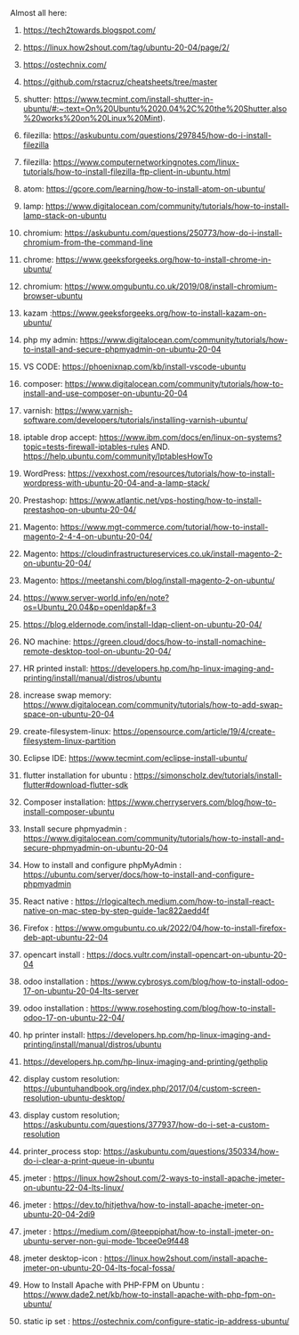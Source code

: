 Almost all here: 
1. https://tech2towards.blogspot.com/
2. https://linux.how2shout.com/tag/ubuntu-20-04/page/2/
3. https://ostechnix.com/
4. https://github.com/rstacruz/cheatsheets/tree/master

5. shutter: https://www.tecmint.com/install-shutter-in-ubuntu/#:~:text=On%20Ubuntu%2020.04%2C%20the%20Shutter,also%20works%20on%20Linux%20Mint).
6. filezilla: https://askubuntu.com/questions/297845/how-do-i-install-filezilla
7. filezilla: https://www.computernetworkingnotes.com/linux-tutorials/how-to-install-filezilla-ftp-client-in-ubuntu.html
8. atom: https://gcore.com/learning/how-to-install-atom-on-ubuntu/
9. lamp: https://www.digitalocean.com/community/tutorials/how-to-install-lamp-stack-on-ubuntu
10. chromium: https://askubuntu.com/questions/250773/how-do-i-install-chromium-from-the-command-line
11. chrome: https://www.geeksforgeeks.org/how-to-install-chrome-in-ubuntu/
12. chromium: https://www.omgubuntu.co.uk/2019/08/install-chromium-browser-ubuntu
13. kazam :https://www.geeksforgeeks.org/how-to-install-kazam-on-ubuntu/
14. php my admin: https://www.digitalocean.com/community/tutorials/how-to-install-and-secure-phpmyadmin-on-ubuntu-20-04
15. VS CODE: https://phoenixnap.com/kb/install-vscode-ubuntu
16. composer: https://www.digitalocean.com/community/tutorials/how-to-install-and-use-composer-on-ubuntu-20-04
17. varnish: https://www.varnish-software.com/developers/tutorials/installing-varnish-ubuntu/
18. iptable drop accept: https://www.ibm.com/docs/en/linux-on-systems?topic=tests-firewall-iptables-rules
    AND.  https://help.ubuntu.com/community/IptablesHowTo
17. WordPress: https://vexxhost.com/resources/tutorials/how-to-install-wordpress-with-ubuntu-20-04-and-a-lamp-stack/
18. Prestashop:   https://www.atlantic.net/vps-hosting/how-to-install-prestashop-on-ubuntu-20-04/
19. Magento: https://www.mgt-commerce.com/tutorial/how-to-install-magento-2-4-4-on-ubuntu-20-04/
20. Magento: https://cloudinfrastructureservices.co.uk/install-magento-2-on-ubuntu-20-04/
21. Magento: https://meetanshi.com/blog/install-magento-2-on-ubuntu/
22. https://www.server-world.info/en/note?os=Ubuntu_20.04&p=openldap&f=3
23. https://blog.eldernode.com/install-ldap-client-on-ubuntu-20-04/
24. NO machine:  https://green.cloud/docs/how-to-install-nomachine-remote-desktop-tool-on-ubuntu-20-04/
25. HR printed install: https://developers.hp.com/hp-linux-imaging-and-printing/install/manual/distros/ubuntu
26. increase swap memory: https://www.digitalocean.com/community/tutorials/how-to-add-swap-space-on-ubuntu-20-04
27. create-filesystem-linux: https://opensource.com/article/19/4/create-filesystem-linux-partition
28. Eclipse IDE:  https://www.tecmint.com/eclipse-install-ubuntu/
29. flutter installation for ubuntu : https://simonscholz.dev/tutorials/install-flutter#download-flutter-sdk
30. Composer installation: https://www.cherryservers.com/blog/how-to-install-composer-ubuntu
31. Install secure phpmyadmin : https://www.digitalocean.com/community/tutorials/how-to-install-and-secure-phpmyadmin-on-ubuntu-20-04
32. How to install and configure phpMyAdmin : https://ubuntu.com/server/docs/how-to-install-and-configure-phpmyadmin
33. React native : https://rlogicaltech.medium.com/how-to-install-react-native-on-mac-step-by-step-guide-1ac822aedd4f
34. Firefox : https://www.omgubuntu.co.uk/2022/04/how-to-install-firefox-deb-apt-ubuntu-22-04
35. opencart install : https://docs.vultr.com/install-opencart-on-ubuntu-20-04
36. odoo installation : https://www.cybrosys.com/blog/how-to-install-odoo-17-on-ubuntu-20-04-lts-server
37. odoo installation : https://www.rosehosting.com/blog/how-to-install-odoo-17-on-ubuntu-22-04/
38. hp printer install: https://developers.hp.com/hp-linux-imaging-and-printing/install/manual/distros/ubuntu
39. https://developers.hp.com/hp-linux-imaging-and-printing/gethplip
40. display custom resolution: https://ubuntuhandbook.org/index.php/2017/04/custom-screen-resolution-ubuntu-desktop/
41. display custom resolution; https://askubuntu.com/questions/377937/how-do-i-set-a-custom-resolution
42. printer_process stop: https://askubuntu.com/questions/350334/how-do-i-clear-a-print-queue-in-ubuntu
43. jmeter : https://linux.how2shout.com/2-ways-to-install-apache-jmeter-on-ubuntu-22-04-lts-linux/
44. jmeter : https://dev.to/hitjethva/how-to-install-apache-jmeter-on-ubuntu-20-04-2di9
45. jmeter : https://medium.com/@teeppiphat/how-to-install-jmeter-on-ubuntu-server-non-gui-mode-1bcee0e9f448
46. jmeter desktop-icon : https://linux.how2shout.com/install-apache-jmeter-on-ubuntu-20-04-lts-focal-fossa/
47.  How to Install Apache with PHP-FPM on Ubuntu : https://www.dade2.net/kb/how-to-install-apache-with-php-fpm-on-ubuntu/
48. static ip set : https://ostechnix.com/configure-static-ip-address-ubuntu/
